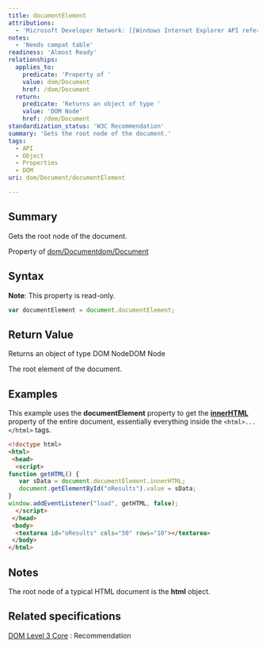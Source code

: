 ```yaml
---
title: documentElement
attributions:
  - 'Microsoft Developer Network: [[Windows Internet Explorer API reference](http://msdn.microsoft.com/en-us/library/ie/hh828809%28v=vs.85%29.aspx) Article]'
notes:
  - 'Needs compat table'
readiness: 'Almost Ready'
relationships:
  applies_to:
    predicate: 'Property of '
    value: dom/Document
    href: /dom/Document
  return:
    predicate: 'Returns an object of type '
    value: 'DOM Node'
    href: /dom/Document
standardization_status: 'W3C Recommendation'
summary: 'Gets the root node of the document.'
tags:
  - API
  - Object
  - Properties
  - DOM
uri: dom/Document/documentElement

---
```

## <span>Summary</span>

Gets the root node of the document.

Property of [dom/Document](/dom/Document)[dom/Document](/dom/Document)

## <span>Syntax</span>

**Note**: This property is read-only.

``` js
var documentElement = document.documentElement;
```

## <span>Return Value</span>

Returns an object of type DOM NodeDOM Node

The root element of the document.

## <span>Examples</span>

This example uses the **documentElement** property to get the [**innerHTML**](/dom/HTMLElement/innerHTML) property of the entire document, essentially everything inside the `<html>...</html>` tags.

``` html
<!doctype html>
<html>
 <head>
  <script>
function getHTML() {
   var sData = document.documentElement.innerHTML;
   document.getElementById("oResults").value = sData;
}
window.addEventListener("load", getHTML, false);
  </script>
 </head>
 <body>
  <textarea id="oResults" cols="50" rows="10"></textarea>
 </body>
</html>
```

## <span>Notes</span>

The root node of a typical HTML document is the **html** object.

## <span>Related specifications</span>

[DOM Level 3 Core](http://www.w3.org/TR/DOM-Level-3-Core/core.html#i-Document)
:   Recommendation
